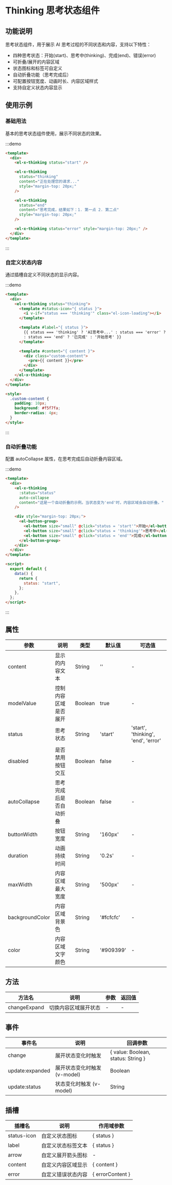 # Thinking 思考状态组件

## 功能说明

思考状态组件，用于展示 AI 思考过程的不同状态和内容，支持以下特性：

- 四种思考状态：开始(start)、思考中(thinking)、完成(end)、错误(error)
- 可折叠/展开的内容区域
- 状态图标和标签可自定义
- 自动折叠功能（思考完成后）
- 可配置按钮宽度、动画时长、内容区域样式
- 支持自定义状态内容显示

## 使用示例

### 基础用法

基本的思考状态组件使用，展示不同状态的效果。

:::demo

```html
<template>
  <div>
    <el-x-thinking status="start" />

    <el-x-thinking
      status="thinking"
      content="正在处理您的请求..."
      style="margin-top: 20px;"
    />

    <el-x-thinking
      status="end"
      content="思考完成，结果如下：1. 第一点 2. 第二点"
      style="margin-top: 20px;"
    />

    <el-x-thinking status="error" style="margin-top: 20px;" />
  </div>
</template>
```

:::

### 自定义状态内容

通过插槽自定义不同状态的显示内容。

:::demo

```html
<template>
  <div>
    <el-x-thinking status="thinking">
      <template #status-icon="{ status }">
        <i v-if="status === 'thinking'" class="el-icon-loading"></i>
      </template>

      <template #label="{ status }">
        {{ status === 'thinking' ? 'AI思考中...' : status === 'error' ? '出错了'
        : status === 'end' ? '已完成' : '开始思考' }}
      </template>

      <template #content="{ content }">
        <div class="custom-content">
          <pre>{{ content }}</pre>
        </div>
      </template>
    </el-x-thinking>
  </div>
</template>

<style>
  .custom-content {
    padding: 10px;
    background: #f5f7fa;
    border-radius: 4px;
  }
</style>
```

:::

### 自动折叠功能

配置 autoCollapse 属性，在思考完成后自动折叠内容区域。

:::demo

```html
<template>
  <div>
    <el-x-thinking
      :status="status"
      auto-collapse
      content="这是一个自动折叠的示例。当状态变为'end'时，内容区域会自动折叠。"
    />

    <div style="margin-top: 20px;">
      <el-button-group>
        <el-button size="small" @click="status = 'start'">开始</el-button>
        <el-button size="small" @click="status = 'thinking'">思考中</el-button>
        <el-button size="small" @click="status = 'end'">完成</el-button>
      </el-button-group>
    </div>
  </div>
</template>

<script>
  export default {
    data() {
      return {
        status: "start",
      };
    },
  };
</script>
```

:::

## 属性

| 参数            | 说明                   | 类型    | 默认值    | 可选值                              |
| --------------- | ---------------------- | ------- | --------- | ----------------------------------- |
| content         | 显示的内容文本         | String  | ''        | -                                   |
| modelValue      | 控制内容区域是否展开   | Boolean | true      | -                                   |
| status          | 思考状态               | String  | 'start'   | 'start', 'thinking', 'end', 'error' |
| disabled        | 是否禁用按钮交互       | Boolean | false     | -                                   |
| autoCollapse    | 思考完成后是否自动折叠 | Boolean | false     | -                                   |
| buttonWidth     | 按钮宽度               | String  | '160px'   | -                                   |
| duration        | 动画持续时间           | String  | '0.2s'    | -                                   |
| maxWidth        | 内容区域最大宽度       | String  | '500px'   | -                                   |
| backgroundColor | 内容区域背景色         | String  | '#fcfcfc' | -                                   |
| color           | 内容区域文字颜色       | String  | '#909399' | -                                   |

## 方法

| 方法名       | 说明                 | 参数 | 返回值 |
| ------------ | -------------------- | ---- | ------ |
| changeExpand | 切换内容区域展开状态 | -    | -      |

## 事件

| 事件名          | 说明                         | 回调参数                           |
| --------------- | ---------------------------- | ---------------------------------- |
| change          | 展开状态变化时触发           | { value: Boolean, status: String } |
| update:expanded | 展开状态变化时触发 (v-model) | Boolean                            |
| update:status   | 状态变化时触发 (v-model)     | String                             |

## 插槽

| 插槽名      | 说明               | 作用域参数       |
| ----------- | ------------------ | ---------------- |
| status-icon | 自定义状态图标     | { status }       |
| label       | 自定义状态标签文本 | { status }       |
| arrow       | 自定义展开箭头图标 | -                |
| content     | 自定义内容区域显示 | { content }      |
| error       | 自定义错误状态内容 | { errorContent } |
